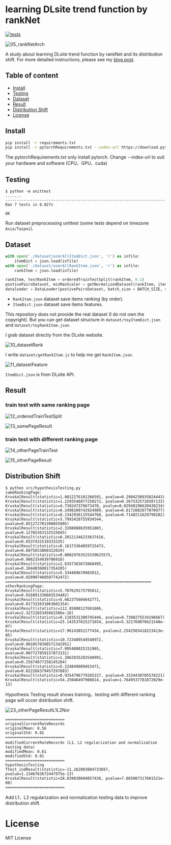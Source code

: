 # learning DLsite trend function by rankNet

<a href="https://github.com/avengerandy/rankNet/actions"><img src="https://github.com/avengerandy/rankNet/actions/workflows/tests.yml/badge.svg" alt="tests"></a>

![05_rankNetArch](https://raw.githubusercontent.com/avengerandy/rankNet/master/img/05_rankNetArch.png)

A study about learning DLsite trend function by rankNet and its distribution shift. For more detailed instructions, please see my [blog post](https://andy850701.pixnet.net/blog/post/576727348).

## Table of content

- [Install](#install)
- [Testing](#testing)
- [Dataset](#dataset)
- [Result](#result)
- [Distribution Shift](#distribution-shift)
- [License](#license)

## Install

```bash
pip install -r requirements.txt
pip install -r pytorchRequirements.txt --index-url https://download.pytorch.org/whl/cu121
```

The pytorchRequirements.txt only install pytorch. Change --index-url to suit your hardware and software (CPU、GPU、cuda)

## Testing

```
$ python -m unittest
.......
----------------------------------------------------------------------
Ran 7 tests in 0.027s

OK
```

Run dataset preprocessing unittest (some tests depend on timezone `Asia/Taipei`).

## Dataset

```python
with open('./dataset/asmrAllItemDict.json', 'r') as infile:
    itemDict = json.load(infile)
with open('./dataset/asmrAllRankItem.json', 'r') as infile:
    rankItem = json.load(infile)

rankItem, testRankItem = orderedTrainTestSplit(rankItem, 0.1)
postivePairsDataset, minMaxScaler = getNormalizedDataset(rankItem, itemDict)
dataloader = DataLoader(postivePairsDataset, batch_size = BATCH_SIZE, shuffle = True)
```

* `RankItem.json` dataset save items ranking (by order).
* `ItemDict.json` dataset save items features.

This repository does not provide the real dataset (I do not own the copyright). But you can get dataset structure in `dataset/toyItemDict.json` and `dataset/toyRankItem.json`.

I grab dataset directly from the DLsite website.

![10_datasetRank](https://raw.githubusercontent.com/avengerandy/rankNet/master/img/10_datasetRank.png)

I write `dataset/getRankItem.js` to help me get `RankItem.json`.

![11_datasetFeature](https://raw.githubusercontent.com/avengerandy/rankNet/master/img/11_datasetFeature.png)

`ItemDict.json` is from DLsite API.

## Result

### train test with same ranking page

![12_orderedTrainTestSplit](https://raw.githubusercontent.com/avengerandy/rankNet/master/img/12_orderedTrainTestSplit.png)

![13_samePageResult](https://raw.githubusercontent.com/avengerandy/rankNet/master/img/13_samePageResult.png)

### train test with different ranking page

![14_otherPageTrainTest](https://raw.githubusercontent.com/avengerandy/rankNet/master/img/14_otherPageTrainTest.png)

![15_otherPageResult](https://raw.githubusercontent.com/avengerandy/rankNet/master/img/15_otherPageResult.png)

## Distribution Shift

```log
$ python src/hypothesisTesting.py
sameRankingPage:
KruskalResult(statistic=1.0812276101266591, pvalue=0.2984230935024443)
KruskalResult(statistic=1.2293546877250272, pvalue=0.2675325726507133)
KruskalResult(statistic=4.739247376673478, pvalue=0.02948196620438234)
KruskalResult(statistic=0.2498109742924989, pvalue=0.6172082077070977)
KruskalResult(statistic=0.1342936115544768, pvalue=0.7140211629799282)
KruskalResult(statistic=3.7993428755934544, pvalue=0.051272701398055905)
KruskalResult(statistic=2.3208088635951003, pvalue=0.12765363132515045)
KruskalResult(statistic=0.20121346233637416, pvalue=0.6537431519333335)
KruskalResult(statistic=0.16173364059725473, pvalue=0.6875653860322029)
KruskalResult(statistic=0.00029763515339625575, pvalue=0.9862354939706918)
KruskalResult(statistic=2.6357363673068495, pvalue=0.10448360817354285)
KruskalResult(statistic=5.334489670983912, pvalue=0.020907460507742472)
================================================================
otherRankingPage:
KruskalResult(statistic=5.707629175795012, pvalue=0.016891336683534482)
KruskalResult(statistic=5.662375604642771, pvalue=0.017332631063601354)
KruskalResult(statistic=112.85008127691606, pvalue=2.3272265345661586e-26)
KruskalResult(statistic=0.1183531380745446, pvalue=0.7308275534196667)
KruskalResult(statistic=25.143537615271654, pvalue=5.321769076621548e-07)
KruskalResult(statistic=17.96143852177434, pvalue=2.2542565418223413e-05)
KruskalResult(statistic=10.723489544548972, pvalue=0.0010578398572342951)
KruskalResult(statistic=7.095480025151965, pvalue=0.007727859157872331)
KruskalResult(statistic=1.2862035283540991, pvalue=0.25674877258145284)
KruskalResult(statistic=5.224849009453471, pvalue=0.022266379457297883)
KruskalResult(statistic=0.9354796779285227, pvalue=0.3334430705576221)
KruskalResult(statistic=54.25046497908814, pvalue=1.7649537781872029e-13)
```

Hypothesis Testing result shows training、testing with different ranking page will occer distribution shift.

![23_otherPageResultL1L2Nor](https://raw.githubusercontent.com/avengerandy/rankNet/master/img/23_otherPageResultL1L2Nor.png)

```
==========================
originalCurrentRateRecords
originalMean: 0.56
originalStd: 0.02
==========================
modifiedCurrentRateRecords (L1、L2 regularization and normalization testing data)
modifiedMean: 0.61
modifiedStd: 0.01
==========================
hypothesisTesting
Ttest_indResult(statistic=-11.262083804733697, pvalue=1.1346763672447975e-13)
KruskalResult(statistic=28.839030684057438, pvalue=7.865007317601521e-08)
==========================
```

Add L1、L2 regularization and normalization testing data to improve distribution shift.

# License

MIT License
